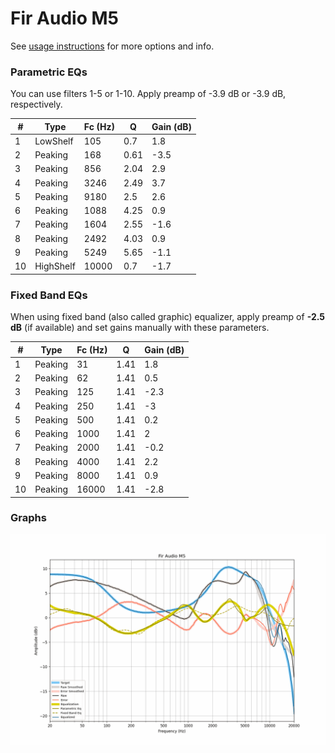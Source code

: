 # Fir Audio M5
See [usage instructions](https://github.com/jaakkopasanen/AutoEq#usage) for more options and info.

### Parametric EQs
You can use filters 1-5 or 1-10. Apply preamp of -3.9 dB or -3.9 dB, respectively.

|   # | Type      |   Fc (Hz) |    Q |   Gain (dB) |
|-----|-----------|-----------|------|-------------|
|   1 | LowShelf  |       105 | 0.7  |         1.8 |
|   2 | Peaking   |       168 | 0.61 |        -3.5 |
|   3 | Peaking   |       856 | 2.04 |         2.9 |
|   4 | Peaking   |      3246 | 2.49 |         3.7 |
|   5 | Peaking   |      9180 | 2.5  |         2.6 |
|   6 | Peaking   |      1088 | 4.25 |         0.9 |
|   7 | Peaking   |      1604 | 2.55 |        -1.6 |
|   8 | Peaking   |      2492 | 4.03 |         0.9 |
|   9 | Peaking   |      5249 | 5.65 |        -1.1 |
|  10 | HighShelf |     10000 | 0.7  |        -1.7 |

### Fixed Band EQs
When using fixed band (also called graphic) equalizer, apply preamp of **-2.5 dB** (if available) and set gains manually with these parameters.

|   # | Type    |   Fc (Hz) |    Q |   Gain (dB) |
|-----|---------|-----------|------|-------------|
|   1 | Peaking |        31 | 1.41 |         1.8 |
|   2 | Peaking |        62 | 1.41 |         0.5 |
|   3 | Peaking |       125 | 1.41 |        -2.3 |
|   4 | Peaking |       250 | 1.41 |        -3   |
|   5 | Peaking |       500 | 1.41 |         0.2 |
|   6 | Peaking |      1000 | 1.41 |         2   |
|   7 | Peaking |      2000 | 1.41 |        -0.2 |
|   8 | Peaking |      4000 | 1.41 |         2.2 |
|   9 | Peaking |      8000 | 1.41 |         0.9 |
|  10 | Peaking |     16000 | 1.41 |        -2.8 |

### Graphs
![](./Fir%20Audio%20M5.png)
